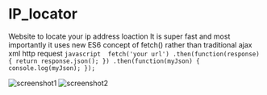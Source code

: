 # IP_locator
Website to locate your ip address loaction
It is super fast and most importantly it uses new ES6 concept of fetch() rather than traditional ajax xml http request ```javascript 
fetch('your url')
  .then(function(response) {
    return response.json();
  })
  .then(function(myJson) {
    console.log(myJson);
  }); ```
 
![screenshot1](https://github.com/alikthehacker/IP_locator/blob/master/images/screenshot1.jpg)
![screenshot2](https://github.com/alikthehacker/IP_locator/blob/master/images/screenshot2.jpg)
